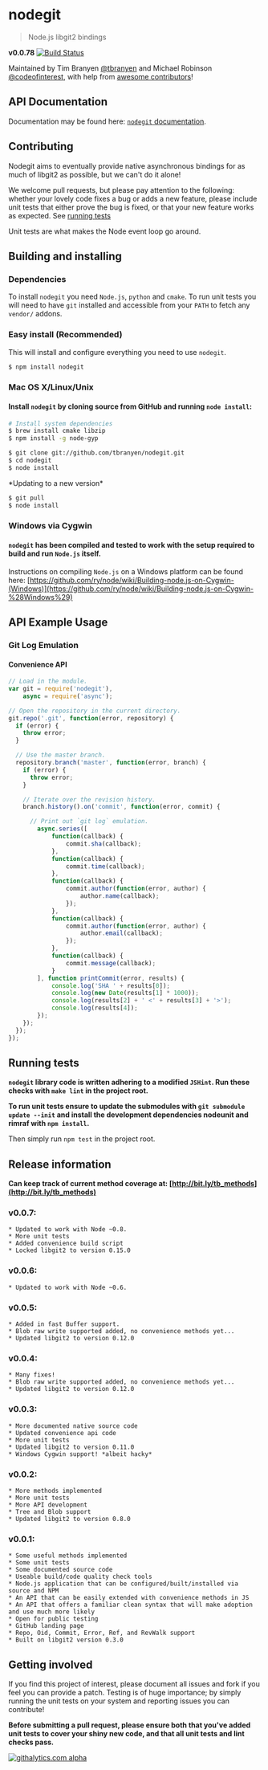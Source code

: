nodegit
=======

> Node.js libgit2 bindings

**v0.0.78** [![Build
Status](https://travis-ci.org/tbranyen/nodegit.png)](https://travis-ci.org/tbranyen/nodegit)

Maintained by Tim Branyen [@tbranyen](http://twitter.com/tbranyen) and Michael
Robinson [@codeofinterest](http://twitter.com/codeofinterest), with help from
[awesome
contributors](https://github.com/tbranyen/nodegit/contributors)!

API Documentation
------------------------

Documentation may be found here: [`nodegit` documentation](http://tbranyen.github.com/nodegit/).

Contributing
------------

Nodegit aims to eventually provide native asynchronous bindings for as much of
libgit2 as possible, but we can't do it alone!

We welcome pull requests, but please pay attention to the following: whether
your lovely code fixes a bug or adds a new feature, please include unit tests
that either prove the bug is fixed, or that your new feature works as expected.
See [running tests](#running-tests)

Unit tests are what makes the Node event loop go around.

Building and installing
-----------------------

### Dependencies ###
To install `nodegit` you need `Node.js`, `python` and `cmake`. To run unit tests you will need to have
`git` installed and accessible from your `PATH` to fetch any `vendor/` addons.

### Easy install (Recommended) ###
This will install and configure everything you need to use `nodegit`.

```` bash
$ npm install nodegit
````

### Mac OS X/Linux/Unix ###

#### Install `nodegit` by cloning source from GitHub and running `node install`: ####

```` bash
# Install system dependencies
$ brew install cmake libzip
$ npm install -g node-gyp
````

```` bash
$ git clone git://github.com/tbranyen/nodegit.git
$ cd nodegit
$ node install
````

\*Updating to a new version\*

```` bash
$ git pull
$ node install
````

### Windows via Cygwin ###

#### `nodegit` has been compiled and tested to work with the setup required to build and run `Node.js` itself. ####

Instructions on compiling `Node.js` on a Windows platform can be found here:
[https://github.com/ry/node/wiki/Building-node.js-on-Cygwin-(Windows)](https://github.com/ry/node/wiki/Building-node.js-on-Cygwin-%28Windows%29)

API Example Usage
-----------------

### Git Log Emulation ###

#### Convenience API ####

```JavaScript
// Load in the module.
var git = require('nodegit'),
    async = require('async');

// Open the repository in the current directory.
git.repo('.git', function(error, repository) {
  if (error) {
    throw error;
  }

  // Use the master branch.
  repository.branch('master', function(error, branch) {
    if (error) {
      throw error;
    }

    // Iterate over the revision history.
    branch.history().on('commit', function(error, commit) {

      // Print out `git log` emulation.
        async.series([
            function(callback) {
                commit.sha(callback);
            },
            function(callback) {
                commit.time(callback);
            },
            function(callback) {
                commit.author(function(error, author) {
                    author.name(callback);
                });
            },
            function(callback) {
                commit.author(function(error, author) {
                    author.email(callback);
                });
            },
            function(callback) {
                commit.message(callback);
            }
        ], function printCommit(error, results) {
            console.log('SHA ' + results[0]);
            console.log(new Date(results[1] * 1000));
            console.log(results[2] + ' <' + results[3] + '>');
            console.log(results[4]);
        });
    });
  });
});
```

Running tests
-------------

__`nodegit` library code is written adhering to a modified `JSHint`. Run these checks with `make lint` in the project root.__

__To run unit tests ensure to update the submodules with `git submodule update --init` and install the development dependencies nodeunit and rimraf with `npm install`.__

Then simply run `npm test` in the project root.

Release information
-------------------

__Can keep track of current method coverage at: [http://bit.ly/tb_methods](http://bit.ly/tb_methods)__

### v0.0.7: ###
    * Updated to work with Node ~0.8.
    * More unit tests
    * Added convenience build script
    * Locked libgit2 to version 0.15.0

### v0.0.6: ###
    * Updated to work with Node ~0.6.

### v0.0.5: ###
    * Added in fast Buffer support.
    * Blob raw write supported added, no convenience methods yet...
    * Updated libgit2 to version 0.12.0

### v0.0.4: ###
    * Many fixes!
    * Blob raw write supported added, no convenience methods yet...
    * Updated libgit2 to version 0.12.0

### v0.0.3: ###
    * More documented native source code
    * Updated convenience api code
    * More unit tests
    * Updated libgit2 to version 0.11.0
    * Windows Cygwin support! *albeit hacky*

### v0.0.2: ###
    * More methods implemented
    * More unit tests
    * More API development
    * Tree and Blob support
    * Updated libgit2 to version 0.8.0

### v0.0.1: ###
    * Some useful methods implemented
    * Some unit tests
    * Some documented source code
    * Useable build/code quality check tools
    * Node.js application that can be configured/built/installed via source and NPM
    * An API that can be easily extended with convenience methods in JS
    * An API that offers a familiar clean syntax that will make adoption and use much more likely
    * Open for public testing
    * GitHub landing page
    * Repo, Oid, Commit, Error, Ref, and RevWalk support
    * Built on libgit2 version 0.3.0

Getting involved
----------------

If you find this project of interest, please document all issues and fork if
you feel you can provide a patch.  Testing is of huge importance; by simply
running the unit tests on your system and reporting issues you can contribute!

__Before submitting a pull request, please ensure both that you've added unit
tests to cover your shiny new code, and that all unit tests and lint checks
pass.__

[![githalytics.com alpha](https://cruel-carlota.pagodabox.com/a81b20d9f61dbcdc7c68002c6a564b5b "githalytics.com")](http://githalytics.com/tbranyen/nodegit)

